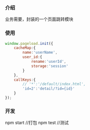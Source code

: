 ### 介绍
业务需要，封装的一个页面跳转模块
### 使用

```js
window.pageload.init({
    cacheMap:{
        name:'userName',
        user_id:{
            rename:'userId',
            storage:'session'
        }
    },
    callKeys:{
        // '*':'/default/index.html',
        'id=2':'detail/?id={id}'
    }
});
```

### 开发
npm start //打包
npm test //测试
